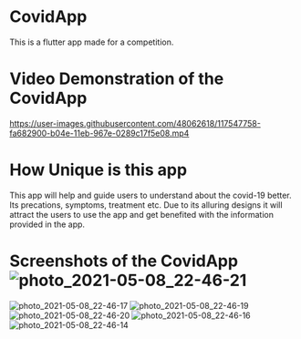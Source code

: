 # CovidApp
This is a flutter app made for a competition. 

# Video Demonstration of the CovidApp

https://user-images.githubusercontent.com/48062618/117547758-fa682900-b04e-11eb-967e-0289c17f5e08.mp4

# How Unique is this app
This app will help and guide users to understand about the covid-19 better. Its precations, symptoms, treatment etc. Due to its alluring designs it will attract the users to use the app and get benefited with the information provided in the app. 

# Screenshots of the CovidApp![photo_2021-05-08_22-46-21](https://user-images.githubusercontent.com/48062618/117547854-795d6180-b04f-11eb-80e0-c29f47afa11b.jpg)
![photo_2021-05-08_22-46-17](https://user-images.githubusercontent.com/48062618/117547860-7ebaac00-b04f-11eb-82f3-a667f1996cb4.jpg)
![photo_2021-05-08_22-46-19](https://user-images.githubusercontent.com/48062618/117547863-85e1ba00-b04f-11eb-8e33-4d29be969c8c.jpg)
![photo_2021-05-08_22-46-20](https://user-images.githubusercontent.com/48062618/117547865-88441400-b04f-11eb-8065-e0d5d1fec4ab.jpg)
![photo_2021-05-08_22-46-16](https://user-images.githubusercontent.com/48062618/117547866-88dcaa80-b04f-11eb-8bd7-1bd872a89088.jpg)
![photo_2021-05-08_22-46-14](https://user-images.githubusercontent.com/48062618/117547867-8a0dd780-b04f-11eb-85a2-e869ee4288b7.jpg)



